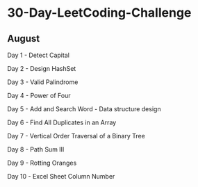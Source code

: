 # 30-Day-LeetCoding-Challenge

## August

Day 1 - Detect Capital

Day 2 - Design HashSet

Day 3 - Valid Palindrome

Day 4 - Power of Four

Day 5 - Add and Search Word - Data structure design

Day 6 - Find All Duplicates in an Array

Day 7 - Vertical Order Traversal of a Binary Tree

Day 8 - Path Sum III

Day 9 - Rotting Oranges

Day 10 - Excel Sheet Column Number
